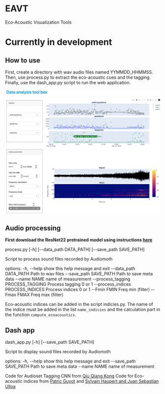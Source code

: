# EAVT
Eco-Acoustic Visualization Tools

# Currently in development


## How to use

First, create a directory with wav audio files named YYMMDD_HHMMSS. 
Then, use process.py to extract the eco-acoustic cues and the tagging.
Finally, use the dash_app.py script to run the web application.



![plot](image.png)

## Audio processing
**First download the ResNet22 pretrained model using instructions [here](https://github.com/qiuqiangkong/audioset_tagging_cnn#audio-tagging-using-pretrained-models)**

process.py [-h] [--data_path DATA_PATH] [--save_path SAVE_PATH]

Script to process sound files recorded by Audiomoth

options:
  -h, --help            show this help message and exit
  --data_path DATA_PATH
                        Path to wav files
  --save_path SAVE_PATH
                        Path to save meta data
  --name NAME           name of measurement
  --process_tagging PROCESS_TAGGING
                        Process tagging 0 or 1
  --process_indices PROCESS_INDICES
                        Process indices 0 or 1
  --Fmin FMIN           Freq min (filter)
  --Fmax FMAX           Freq max (filter)


Eco-acoustic indices can be added in the script indicies.py.
The name of the indice must be added in the list `name_indicies` and the calculation part in the function `compute_ecoacoustics`.


## Dash app

dash_app.py [-h] [--save_path SAVE_PATH]

Script to display sound files recorded by Audiomoth

options:
  -h, --help            show this help message and exit
  --save_path SAVE_PATH
                        Path to save meta data
  --name NAME           name of measurement




Code for Audioset Tagging CNN from [Qiu Qiang Kong](https://github.com/qiuqiangkong/audioset_tagging_cnn)
Code for Eco-acoustic indices from [Patric Guyot](https://github.com/patriceguyot/Acoustic_Indices) and [Sylvain Haupert and Juan Sebastian Ulloa](https://github.com/scikit-maad/scikit-maad)